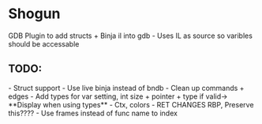 <h1>Shogun</h1>
GDB Plugin to add structs + Binja il into gdb
  - Uses IL as source so varibles should be accessable 


<h2>TODO:</h2>
- Struct support
- Use live binja instead of bndb
- Clean up commands + edges
- Add types for var setting, int size + pointer + type if valid-> **Display when using types**
- Ctx, colors
- RET CHANGES RBP, Preserve this????
- Use frames instead of func name to index
